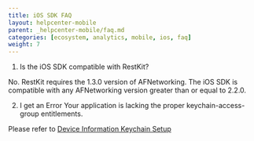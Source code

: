 ```yaml
---
title: iOS SDK FAQ
layout: helpcenter-mobile
parent: _helpcenter-mobile/faq.md
categories: [ecosystem, analytics, mobile, ios, faq]
weight: 7
---
```


1. Is the iOS SDK compatible with RestKit?

No. RestKit requires the 1.3.0 version of AFNetworking.  The iOS SDK is compatible with any AFNetworking version greater than or equal to 2.2.0.

2. I get an Error Your application is lacking the proper keychain-access-group entitlements.

Please refer to [Device Information Keychain Setup](http://www.raksdtd.com/ios-sdk/deviceinformation-LATEST/device-information-keychain-setup.html)
